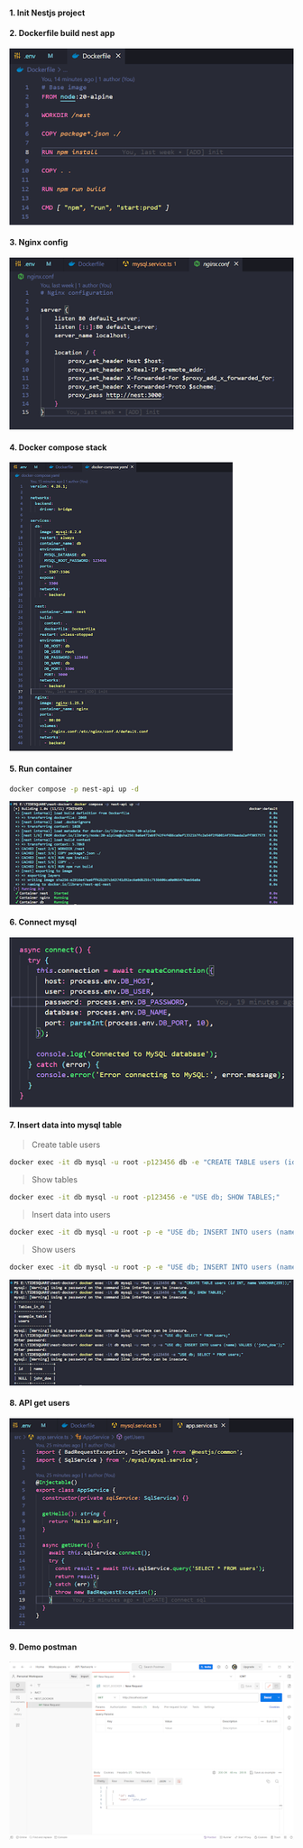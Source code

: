 #### 1. Init Nestjs project
#### 2. Dockerfile build nest app
<img src='./docs/docker-file.png'>

#### 3. Nginx config
<img src='./docs/nginx-config.png'>

#### 4. Docker compose stack
<img src='./docs/docker-compose.png'>

#### 5. Run container
```bash
docker compose -p nest-api up -d
```
<img src='./docs/container-run.png'>

#### 6. Connect mysql
<img src='./docs/connect-mysql.png'>

#### 7. Insert data into mysql table
> Create table users
```bash
docker exec -it db mysql -u root -p123456 db -e "CREATE TABLE users (id INT, name VARCHAR(255));"
```
> Show tables
```bash
docker exec -it db mysql -u root -p123456 -e "USE db; SHOW TABLES;"
```
> Insert data into users
```bash
docker exec -it db mysql -u root -p -e "USE db; INSERT INTO users (name) VALUES ('john_doe');"
```
> Show users
```bash
docker exec -it db mysql -u root -p -e "USE db; INSERT INTO users (name) VALUES ('john_doe');"  
```
<img src='./docs/insert-data.png'>

#### 8. API get users
<img src='./docs/api-get-users.png'>

#### 9. Demo postman
<img src='./docs/demo-postman.png'>